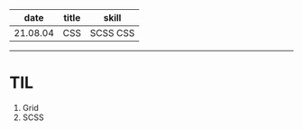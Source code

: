 |   date   | title |  skill   |
| :------: | :---: | :------: |
| 21.08.04 |  CSS  | SCSS CSS |

---

# TIL

1. Grid
2. SCSS
